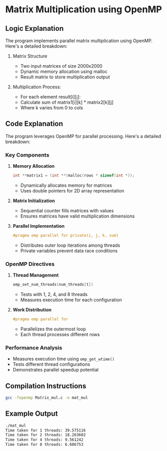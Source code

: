 # Matrix Multiplication using OpenMP

## Logic Explanation

The program implements parallel matrix multiplication using OpenMP. Here's a detailed breakdown:

1. Matrix Structure

   - Two input matrices of size 2000x2000
   - Dynamic memory allocation using malloc
   - Result matrix to store multiplication output

2. Multiplication Process:
   - For each element result[i][j]:
   - Calculate sum of matrix1[i][k] \* matrix2[k][j]
   - Where k varies from 0 to cols

## Code Explanation

The program leverages OpenMP for parallel processing. Here's a detailed breakdown:

### Key Components

1. **Memory Allocation**

   ```c
   int **matrix1 = (int **)malloc(rows * sizeof(int *));
   ```

   - Dynamically allocates memory for matrices
   - Uses double pointers for 2D array representation

2. **Matrix Initialization**

   - Sequential counter fills matrices with values
   - Ensures matrices have valid multiplication dimensions

3. **Parallel Implementation**
   ```c
   #pragma omp parallel for private(i, j, k, sum)
   ```
   - Distributes outer loop iterations among threads
   - Private variables prevent data race conditions

### OpenMP Directives

1. **Thread Management**

   ```c
   omp_set_num_threads(num_threads[t])
   ```

   - Tests with 1, 2, 4, and 8 threads
   - Measures execution time for each configuration

2. **Work Distribution**
   ```c
   #pragma omp parallel for
   ```
   - Parallelizes the outermost loop
   - Each thread processes different rows

### Performance Analysis

- Measures execution time using `omp_get_wtime()`
- Tests different thread configurations
- Demonstrates parallel speedup potential

## Compilation Instructions

```bash
gcc -fopenmp Matrix_mul.c -o mat_mul
```

## Example Output

```bash
./mat_mul
Time taken for 1 threads: 39.575116
Time taken for 2 threads: 18.263602
Time taken for 4 threads: 9.561242
Time taken for 8 threads: 6.606753
```
